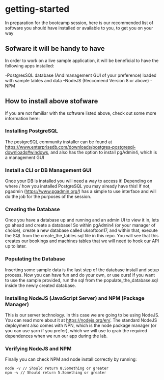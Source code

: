 # getting-started

In preparation for the bootcamp session, here is our recommended list of software you should have installed or available to you, to get you on your way

## Sofware it will be handy to have

In order to work on a live sample application, it will be beneficial to have the following apps installed:

-PostgresSQL database (And management GUI of your preference) loaded with sample tables and data
-NodeJS (Reccomend Version 8 or above)
-NPM

## How to install above stofware

If you are not familiar with the software listed above, check out some more information here:

### Installing PostgreSQL

The postgreSQL community installer can be found at https://www.enterprisedb.com/downloads/postgres-postgresql-downloads#windows, and also has the option to install pgAdmin4, which is a management GUI

### Install a CLI or DB Management GUI

Once your DB is installed you will need a way to access it! Depending on where / how you installed PostgreSQL you may already have this! If not, pgadmin (https://www.pgadmin.org/) has a simple to use interface and will do the job for the purposes of the session.

### Creating the Database

Once you have a database up and running and an admin UI to view it in, lets go ahead and create a database! So within pgAdmin4 (or your manager of choice), create a new database called uksoftcon17, and within that, execute the SQL from the create_the_tables.sql file in this repo. You will see that this creates our bookings and machines tables that we will need to hook our API up to later.

### Populating the Database

Inserting some sample data is the last step of the database install and setup process. Now you can have fun and do your own, or use ours! If you want to use the sample provided, run the sql from the populate_the_database.sql inside the newly created database.

### Installing NodeJS (JavaScript Server) and NPM (Package Manager)

This is our server technology. In this case we are going to be using NodeJS. You can read more about it at https://nodejs.org/en/. The standard NodeJS deployment also comes with NPN, which is the node package manager (or you can use yarn if you prefer), which we will use to grab the required dependences when we run our app during the lab.

### Verifying NodeJS and NPM

Finally you can check NPM and node install correctly by running:
```
node -v // Should return 8.Something or greater
npm -v // Should return 5.Something or greater
```

